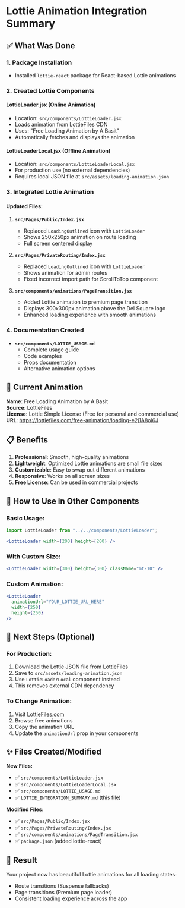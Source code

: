 # Lottie Animation Integration Summary

## ✅ What Was Done

### 1. **Package Installation**
- Installed `lottie-react` package for React-based Lottie animations

### 2. **Created Lottie Components**

#### **LottieLoader.jsx** (Online Animation)
- Location: `src/components/LottieLoader.jsx`
- Loads animation from LottieFiles CDN
- Uses: "Free Loading Animation by A.Basit"
- Automatically fetches and displays the animation

#### **LottieLoaderLocal.jsx** (Offline Animation)
- Location: `src/components/LottieLoaderLocal.jsx`
- For production use (no external dependencies)
- Requires local JSON file at `src/assets/loading-animation.json`

### 3. **Integrated Lottie Animation**

#### Updated Files:
1. **`src/Pages/Public/Index.jsx`**
   - Replaced `LoadingOutlined` icon with `LottieLoader`
   - Shows 250x250px animation on route loading
   - Full screen centered display

2. **`src/Pages/PrivateRouting/Index.jsx`**
   - Replaced `LoadingOutlined` icon with `LottieLoader`
   - Shows animation for admin routes
   - Fixed incorrect import path for ScrollToTop component

3. **`src/components/animations/PageTransition.jsx`**
   - Added Lottie animation to premium page transition
   - Displays 300x300px animation above the Del Square logo
   - Enhanced loading experience with smooth animations

### 4. **Documentation Created**
- **`src/components/LOTTIE_USAGE.md`**
  - Complete usage guide
  - Code examples
  - Props documentation
  - Alternative animation options

## 🎨 Current Animation

**Name**: Free Loading Animation by A.Basit  
**Source**: LottieFiles  
**License**: Lottie Simple License (Free for personal and commercial use)  
**URL**: https://lottiefiles.com/free-animation/loading-e2j1A8oi6J

## 📋 Benefits

1. **Professional**: Smooth, high-quality animations
2. **Lightweight**: Optimized Lottie animations are small file sizes
3. **Customizable**: Easy to swap out different animations
4. **Responsive**: Works on all screen sizes
5. **Free License**: Can be used in commercial projects

## 🔄 How to Use in Other Components

### Basic Usage:
```jsx
import LottieLoader from "../../components/LottieLoader";

<LottieLoader width={200} height={200} />
```

### With Custom Size:
```jsx
<LottieLoader width={300} height={300} className="mt-10" />
```

### Custom Animation:
```jsx
<LottieLoader 
  animationUrl="YOUR_LOTTIE_URL_HERE" 
  width={250} 
  height={250} 
/>
```

## 🚀 Next Steps (Optional)

### For Production:
1. Download the Lottie JSON file from LottieFiles
2. Save to `src/assets/loading-animation.json`
3. Use `LottieLoaderLocal` component instead
4. This removes external CDN dependency

### To Change Animation:
1. Visit [LottieFiles.com](https://lottiefiles.com)
2. Browse free animations
3. Copy the animation URL
4. Update the `animationUrl` prop in your components

## ✨ Files Created/Modified

**New Files:**
- ✅ `src/components/LottieLoader.jsx`
- ✅ `src/components/LottieLoaderLocal.jsx`
- ✅ `src/components/LOTTIE_USAGE.md`
- ✅ `LOTTIE_INTEGRATION_SUMMARY.md` (this file)

**Modified Files:**
- ✅ `src/Pages/Public/Index.jsx`
- ✅ `src/Pages/PrivateRouting/Index.jsx`
- ✅ `src/components/animations/PageTransition.jsx`
- ✅ `package.json` (added lottie-react)

## 🎉 Result

Your project now has beautiful Lottie animations for all loading states:
- Route transitions (Suspense fallbacks)
- Page transitions (Premium page loader)
- Consistent loading experience across the app

